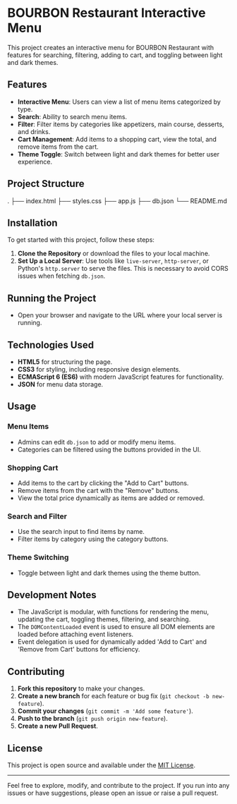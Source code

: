 # BOURBON Restaurant Interactive Menu

This project creates an interactive menu for BOURBON Restaurant with features for searching, filtering, adding to cart, and toggling between light and dark themes.

## Features
- **Interactive Menu**: Users can view a list of menu items categorized by type.
- **Search**: Ability to search menu items.
- **Filter**: Filter items by categories like appetizers, main course, desserts, and drinks.
- **Cart Management**: Add items to a shopping cart, view the total, and remove items from the cart.
- **Theme Toggle**: Switch between light and dark themes for better user experience.

## Project Structure
.
├── index.html
├── styles.css
├── app.js
├── db.json
└── README.md

## Installation
To get started with this project, follow these steps:

1. **Clone the Repository** or download the files to your local machine.
2. **Set Up a Local Server**: Use tools like `live-server`, `http-server`, or Python's `http.server` to serve the files. This is necessary to avoid CORS issues when fetching `db.json`.

## Running the Project
- Open your browser and navigate to the URL where your local server is running.

## Technologies Used
- **HTML5** for structuring the page.
- **CSS3** for styling, including responsive design elements.
- **ECMAScript 6 (ES6)** with modern JavaScript features for functionality.
- **JSON** for menu data storage.

## Usage
### Menu Items
- Admins can edit `db.json` to add or modify menu items. 
- Categories can be filtered using the buttons provided in the UI.

### Shopping Cart
- Add items to the cart by clicking the "Add to Cart" buttons.
- Remove items from the cart with the "Remove" buttons.
- View the total price dynamically as items are added or removed.

### Search and Filter
- Use the search input to find items by name.
- Filter items by category using the category buttons.

### Theme Switching
- Toggle between light and dark themes using the theme button.

## Development Notes
- The JavaScript is modular, with functions for rendering the menu, updating the cart, toggling themes, filtering, and searching.
- The `DOMContentLoaded` event is used to ensure all DOM elements are loaded before attaching event listeners.
- Event delegation is used for dynamically added 'Add to Cart' and 'Remove from Cart' buttons for efficiency.

## Contributing
1. **Fork this repository** to make your changes.
2. **Create a new branch** for each feature or bug fix (`git checkout -b new-feature`).
3. **Commit your changes** (`git commit -m 'Add some feature'`).
4. **Push to the branch** (`git push origin new-feature`).
5. **Create a new Pull Request**.

## License
This project is open source and available under the [MIT License](LICENSE).

---

Feel free to explore, modify, and contribute to the project. If you run into any issues or have suggestions, please open an issue or raise a pull request.